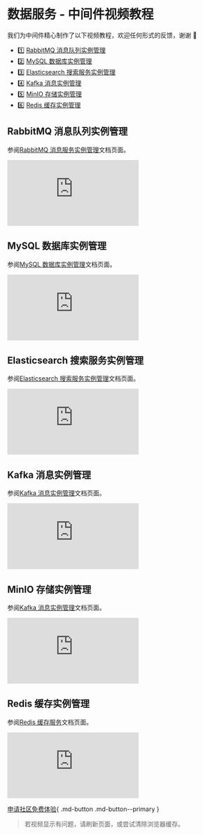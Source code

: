# 数据服务 - 中间件视频教程

我们为中间件精心制作了以下视频教程，欢迎任何形式的反馈，谢谢 🙏

<div class="grid cards" markdown>

- :one: [RabbitMQ 消息队列实例管理](#rabbitmq)
- :two: [MySQL 数据库实例管理](#mysql)
- :three: [Elasticsearch 搜索服务实例管理](#elasticsearch)
- :four: [Kafka 消息实例管理](#kafka)
- :five: [MinIO 存储实例管理](#minio)
- :six: [Redis 缓存实例管理](#redis)

</div>

## RabbitMQ 消息队列实例管理

参阅[RabbitMQ 消息服务实例管理](../middleware/rabbitmq/user-guide/create.md)文档页面。

<div class="responsive-video-container">
<iframe src="https://harbor-test2.cn-sh2.ufileos.com/docs/videos/RabbitMQ-instance-management.mp4" scrolling="no" border="0" frameborder="no" framespacing="0" allowfullscreen="true"> </iframe>
</div>

## MySQL 数据库实例管理

参阅[MySQL 数据库实例管理](../middleware/mysql/user-guide/create.md)文档页面。

<div class="responsive-video-container">
<iframe src="https://harbor-test2.cn-sh2.ufileos.com/docs/videos/mysql.mp4" scrolling="no" border="0" frameborder="no" framespacing="0" allowfullscreen="true"> </iframe>
</div>

## Elasticsearch 搜索服务实例管理

参阅[Elasticsearch 搜索服务实例管理](../middleware/elasticsearch/user-guide/create.md)文档页面。

<div class="responsive-video-container">
<iframe src="https://harbor-test2.cn-sh2.ufileos.com/docs/videos/es.mp4" scrolling="no" border="0" frameborder="no" framespacing="0" allowfullscreen="true"> </iframe>
</div>

## Kafka 消息实例管理

参阅[Kafka 消息实例管理](../middleware/kafka/user-guide/create.md)文档页面。

<div class="responsive-video-container">
<iframe src="https://harbor-test2.cn-sh2.ufileos.com/docs/videos/kafka.mp4" scrolling="no" border="0" frameborder="no" framespacing="0" allowfullscreen="true"> </iframe>
</div>

## MinIO 存储实例管理

参阅[Kafka 消息实例管理](../middleware/kafka/user-guide/create.md)文档页面。

<div class="responsive-video-container">
<iframe src="https://harbor-test2.cn-sh2.ufileos.com/docs/videos/minio.mp4" scrolling="no" border="0" frameborder="no" framespacing="0" allowfullscreen="true"> </iframe>
</div>

## Redis 缓存实例管理

参阅[Redis 缓存服务](../middleware/redis/intro/what.md)文档页面。

<div class="responsive-video-container">
<iframe src="https://harbor-test2.cn-sh2.ufileos.com/docs/videos/redis.mp4" scrolling="no" border="0" frameborder="no" framespacing="0" allowfullscreen="true"> </iframe>
</div>

[申请社区免费体验](../dce/license0.md){ .md-button .md-button--primary }

> 若视频显示有问题，请刷新页面，或尝试清除浏览器缓存。
